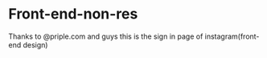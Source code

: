 # Front-end-non-res
Thanks to @priple.com and guys this is the sign in page of instagram(front-end design)
